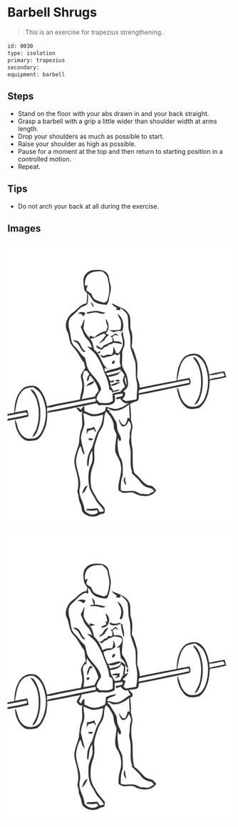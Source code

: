 # Barbell Shrugs

> This is an exercise for trapezius strengthening.

``` 
id: 0030 
type: isolation 
primary: trapezius 
secondary:  
equipment: barbell 
``` 


## Steps


 - Stand on the floor with your abs drawn in and your back straight.
 - Grasp a barbell with a grip a little wider than shoulder width at arms length.
 - Drop your shoulders as much as possible to start.
 - Raise your shoulder as high as possible.
 - Pause for a moment at the top and then return to starting position in a controlled motion.
 - Repeat.

## Tips


 - Do not arch your back at all during the exercise.

## Images

![](./../svg/0030-relaxation.svg "")

![](./../svg/0030-tension.svg "")

